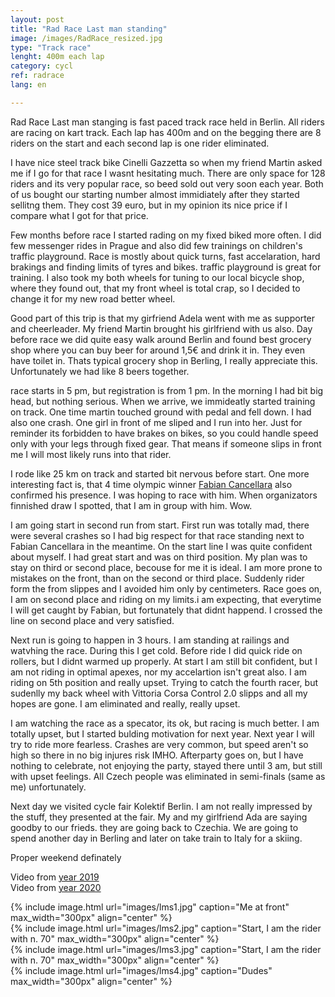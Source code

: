 ```yaml
---
layout: post
title: "Rad Race Last man standing"
image: /images/RadRace_resized.jpg
type: "Track race"
lenght: 400m each lap
category: cycl
ref: radrace
lang: en

---
```


Rad Race Last man stanging is fast paced track race held in Berlin. All riders are racing on kart track. Each lap has 400m and on the begging there are 8 riders on the start and each second lap is one rider eliminated. 

I have nice steel track bike Cinelli Gazzetta so when my friend Martin asked me if I go for that race I wasnt hesitating much. There are only space for 128 riders and its very popular race, so beed sold out very soon each year. Both of us bought our starting number almost immidiately after they started sellitng them. They cost 39 euro, but in my opinion its nice price if I compare what I got for that price. 

Few months before race I started rading on my fixed biked more often. I did few messenger rides in Prague and also did few trainings on children's traffic playground. Race is mostly about quick turns, fast accelaration, hard brakings and finding limits of tyres and bikes. traffic playground is great for training. I also took my both wheels for tuning to our local bicycle shop, where they found out, that my front wheel is total crap, so I decided to change it for my new road better wheel.

Good part of this trip is that my girfriend Adela went with me as supporter and cheerleader. My friend Martin brought his girlfriend with us also. Day before race we did quite easy walk around Berlin and found best grocery shop where you can buy beer for around 1,5€ and drink it in. They even have toilet in. Thats typical grocery shop in Berling, I really appreciate this. Unfortunately we had like 8 beers together. 

race starts in 5 pm, but registration is from 1 pm. In the morning I had bit big head, but nothing serious. When we arrive, we immideatly started training on track. One time martin touched ground with pedal and fell down. I had also one crash. One girl in front of me sliped and I run into her. Just for reminder its forbidden to have brakes on bikes, so you could handle speed only with your legs through fixed gear. That means if someone slips in front me I will most likely runs into that rider. 

I rode like 25 km on track and started bit nervous before start. One more interesting fact is, that 4 time olympic winner [Fabian Cancellara](https://en.wikipedia.org/wiki/Fabian_Cancellara) also confirmed his presence. I was hoping to race with him. When organizators finnished draw I spotted, that I am in group with him. Wow. 

I am going start in second run from start. First run was totally mad, there were several crashes so I had big respect for that race standing next to Fabian Cancellara in the meantime. On the start line I was quite confident about myself. I had great start and was on third position. My plan was to stay on third or second place, becouse for me it is ideal. I am more prone to mistakes on the front, than on the second or third place. Suddenly rider form the from slippes and I avoided him only by centimeters. Race goes on, I am on second place and riding on my limits.i am expecting, that everytime I will get caught by Fabian, but fortunately that didnt happend. I crossed the line on second place and very satisfied. 

Next run is going to happen in 3 hours. I am standing at railings and watvhing the race. During this I get cold. Before ride I did quick ride on rollers, but I didnt warmed up properly. At start I am still bit confident, but I am not riding in optimal apexes, nor my accelartion isn't great also. I am riding on 5th position and really upset. Trying to catch the fourth racer, but sudenlly my back wheel with Vittoria Corsa Control 2.0 slipps and all my hopes are gone. I am eliminated and really, really upset. 

I am watching the race as a specator, its ok, but racing is much better. I am totally upset, but I started bulding motivation for next year.  Next year I will try to ride more fearless. Crashes are very common, but speed aren't so high so there in no big injures risk IMHO. Afterparty goes on, but I have nothing to celebrate, not enjoying the party, stayed there until 3 am, but still with upset feelings. All Czech people was eliminated in semi-finals (same as me) unfortunately.

Next day we visited cycle fair Kolektif Berlin. I am not really impressed by the stuff, they presented at the fair. My and my girlfriend Ada are saying goodby to our frieds. they are going back to Czechia. We are going to spend another day in Berling and later on take train to Italy for a skiing.

Proper weekend definately

Video from [year 2019](https://www.youtube.com/watch?v=VPdC_fbdsb8)
<br>
Video from [year 2020](https://www.youtube.com/watch?v=ArzMdQT_72g)


{% include image.html url="images/lms1.jpg" caption="Me at front" max_width="300px" align="center" %}
<br>
{% include image.html url="images/lms2.jpg" caption="Start, I am the rider with n. 70" max_width="300px" align="center" %}
<br>
{% include image.html url="images/lms3.jpg" caption="Start, I am the rider with n. 70" max_width="300px" align="center" %}
<br>
{% include image.html url="images/lms4.jpg" caption="Dudes" max_width="300px" align="center" %}
